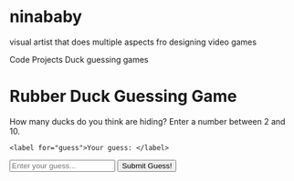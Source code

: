 # ninababy
visual artist that does multiple aspects fro designing video games

Code Projects
Duck guessing games

<!DOCTYPE html>
<!-- 
Rubber Duck Guessing Game
Your Name, 2025
// -->

<html lang="en">
<head>
    <meta charset="UTF-8">
    <meta name="viewport" content="width=device-width, initial-scale=1.0">
    <link rel="stylesheet" href="style.css">
    <title>Rubber Duck Guessing Game</title>
</head>
<body>
    <h1>Rubber Duck Guessing Game</h1>
    <p>How many ducks do you think are hiding? Enter a number between 2 and 10.</p>
   
    <label for="guess">Your guess: </label>
 <input type="number" id="playerGuess" placeholder="Enter your guess..."> 
    <button id="submitGuess">Submit Guess!</button>
    <p id="result"></p>
    <div id="duckContainer"></div>
    <script src="duckGame.js"></script>
</body>
</html>
